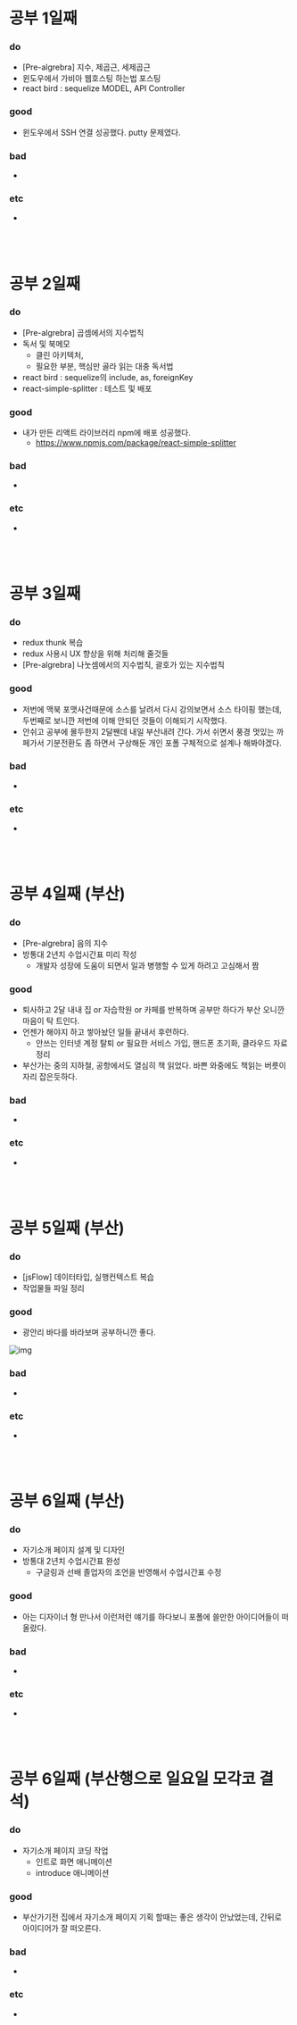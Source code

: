 
# 공부 1일째 
### do
- [Pre-algrebra] 지수, 제곱근, 세제곱근
- 윈도우에서 가비아 웹호스팅 하는법 포스팅 
- react bird : sequelize MODEL, API Controller

### good
- 윈도우에서 SSH 연결 성공했다. putty 문제였다.

### bad
- 

### etc
- 

<br /><br />

# 공부 2일째 
### do
- [Pre-algrebra] 곱셈에서의 지수법칙
- 독서 및 북메모
  - 클린 아키텍처,
  - 필요한 부분, 핵심만 골라 읽는 대충 독서법
- react bird : sequelize의 include, as, foreignKey
- react-simple-splitter : 테스트 및 배포

### good
- 내가 만든 리액트 라이브러리 npm에 배포 성공했다.
  - https://www.npmjs.com/package/react-simple-splitter

### bad
- 

### etc
-

<br /><br />

# 공부 3일째 
### do
- redux thunk 복습
- redux 사용시 UX 향상을 위해 처리해 줄것들
- [Pre-algrebra] 나눗셈에서의 지수법칙, 괄호가 있는 지수법칙

### good
- 저번에 맥북 포맷사건때문에 소스를 날려서 다시 강의보면서 소스 타이핑 했는데, 두번째로 보니깐 저번에 이해 안되던 것들이 이해되기 시작했다.
- 안쉬고 공부에 몰두한지 2달짼데 내일 부산내려 간다. 가서 쉬면서 풍경 멋있는 까페가서 기분전환도 좀 하면서 구상해둔 개인 포폴 구체적으로 설계나 해봐야겠다.

### bad
- 

### etc
-

<br /><br />

# 공부 4일째 (부산)
### do
- [Pre-algrebra] 음의 지수
- 방통대 2년치 수업시간표 미리 작성
  - 개발자 성장에 도움이 되면서 일과 병행할 수 있게 하려고 고심해서 짬

### good
- 퇴사하고 2달 내내 집 or 자습학원 or 카페를 반복하며 공부만 하다가 부산 오니깐 마음이 탁 트인다.
- 언젠가 해야지 하고 쌓아놨던 일들 끝내서 후련하다.
  - 안쓰는 인터넷 계정 탈퇴 or 필요한 서비스 가입, 핸드폰 초기화, 클라우드 자료정리
- 부산가는 중의 지하철, 공항에서도 열심히 책 읽었다. 바쁜 와중에도 책읽는 버릇이 자리 잡은듯하다.

### bad
- 

### etc
- 

<br /><br />

# 공부 5일째 (부산)
### do
- [jsFlow] 데이터타입, 실행컨텍스트 복습
- 작업물들 파일 정리

### good
- 광안리 바다를 바라보며 공부하니깐 좋다.

![img](./img/coding_on_the_beach.jpg)

### bad
- 

### etc
- 

<br /><br />

# 공부 6일째 (부산)
### do
- 자기소개 페이지 설계 및 디자인
- 방통대 2년치 수업시간표 완성
  - 구글링과 선배 졸업자의 조언을 반영해서 수업시간표 수정

### good
- 아는 디자이너 형 만나서 이런저런 얘기를 하다보니 포폴에 쓸만한 아이디어들이 떠올랐다.
 
### bad
-

### etc
-

<br /><br />

# 공부 6일째 (부산행으로 일요일 모각코 결석)
### do
- 자기소개 페이지 코딩 작업
  - 인트로 화면 애니메이션
  - introduce 애니메이션
### good
- 부산가기전 집에서 자기소개 페이지 기획 할때는 좋은 생각이 안났었는데, 간뒤로 아이디어가 잘 떠오른다.

### bad
- 

### etc
-

<br /><br />
